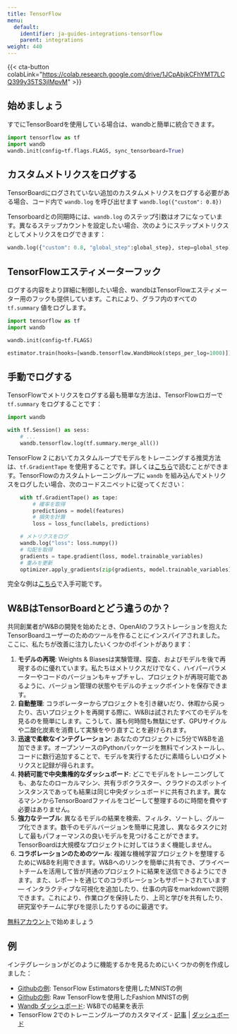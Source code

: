 ```yaml
---
title: TensorFlow
menu:
  default:
    identifier: ja-guides-integrations-tensorflow
    parent: integrations
weight: 440
---
```


{{< cta-button colabLink="https://colab.research.google.com/drive/1JCpAbjkCFhYMT7LCQ399y35TS3jlMpvM" >}}

## 始めましょう

すでにTensorBoardを使用している場合は、wandbと簡単に統合できます。

```python
import tensorflow as tf
import wandb
wandb.init(config=tf.flags.FLAGS, sync_tensorboard=True)
```

## カスタムメトリクスをログする

TensorBoardにログされていない追加のカスタムメトリクスをログする必要がある場合、コード内で `wandb.log` を呼び出せます `wandb.log({"custom": 0.8}) `

Tensorboardとの同期時には、`wandb.log` のステップ引数はオフになっています。異なるステップカウントを設定したい場合、次のようにステップメトリクスとしてメトリクスをログできます：

``` python
wandb.log({"custom": 0.8, "global_step":global_step}, step=global_step)
```

## TensorFlowエスティメーターフック

ログする内容をより詳細に制御したい場合、wandbはTensorFlowエスティメーター用のフックも提供しています。これにより、グラフ内のすべての `tf.summary` 値をログします。

```python
import tensorflow as tf
import wandb

wandb.init(config=tf.FLAGS)

estimator.train(hooks=[wandb.tensorflow.WandbHook(steps_per_log=1000)])
```

## 手動でログする

TensorFlowでメトリクスをログする最も簡単な方法は、TensorFlowロガーで `tf.summary` をログすることです：

```python
import wandb

with tf.Session() as sess:
    # ...
    wandb.tensorflow.log(tf.summary.merge_all())
```

TensorFlow 2 においてカスタムループでモデルをトレーニングする推奨方法は、`tf.GradientTape` を使用することです。詳しくは[こちら](https://www.tensorflow.org/tutorials/customization/custom_training_walkthrough)で読むことができます。TensorFlowのカスタムトレーニングループに `wandb` を組み込んでメトリクスをログしたい場合、次のコードスニペットに従ってください：

```python
    with tf.GradientTape() as tape:
        # 確率を取得
        predictions = model(features)
        # 損失を計算
        loss = loss_func(labels, predictions)

    # メトリクスをログ
    wandb.log("loss": loss.numpy())
    # 勾配を取得
    gradients = tape.gradient(loss, model.trainable_variables)
    # 重みを更新
    optimizer.apply_gradients(zip(gradients, model.trainable_variables))
```

完全な例は[こちら](https://www.wandb.com/articles/wandb-customizing-training-loops-in-tensorflow-2)で入手可能です。

## W&BはTensorBoardとどう違うのか？

共同創業者がW&Bの開発を始めたとき、OpenAIのフラストレーションを抱えたTensorBoardユーザーのためのツールを作ることにインスパイアされました。ここに、私たちが改善に注力したいくつかのポイントがあります：

1. **モデルの再現**: Weights & Biasesは実験管理、探査、およびモデルを後で再現するのに優れています。私たちはメトリクスだけでなく、ハイパーパラメーターやコードのバージョンもキャプチャし、プロジェクトが再現可能であるように、バージョン管理の状態やモデルのチェックポイントを保存できます。
2. **自動整理**: コラボレーターからプロジェクトを引き継いだり、休暇から戻ったり、古いプロジェクトを再開する際に、W&Bは試されたすべてのモデルを見るのを簡単にします。こうして、誰も何時間も無駄にせず、GPUサイクルや二酸化炭素を消費して実験をやり直すことを避けられます。
3. **迅速で柔軟なインテグレーション**: あなたのプロジェクトに5分でW&Bを追加できます。オープンソースのPythonパッケージを無料でインストールし、コードに数行追加することで、モデルを実行するたびに素晴らしいログメトリクスと記録が得られます。
4. **持続可能で中央集権的なダッシュボード**: どこでモデルをトレーニングしても、あなたのローカルマシン、共有ラボクラスター、クラウドのスポットインスタンスであっても結果は同じ中央ダッシュボードに共有されます。異なるマシンからTensorBoardファイルをコピーして整理するのに時間を費やす必要はありません。
5. **強力なテーブル**: 異なるモデルの結果を検索、フィルタ、ソートし、グループ化できます。数千のモデルバージョンを簡単に見渡し、異なるタスクに対して最もパフォーマンスの良いモデルを見つけることができます。TensorBoardは大規模なプロジェクトに対してはうまく機能しません。
6. **コラボレーションのためのツール**: 複雑な機械学習プロジェクトを整理するためにW&Bを利用できます。W&Bへのリンクを簡単に共有でき、プライベートチームを活用して皆が共通のプロジェクトに結果を送信できるようにできます。また、レポートを通じてのコラボレーションもサポートされています— インタラクティブな可視化を追加したり、仕事の内容をmarkdownで説明できます。これにより、作業ログを保持したり、上司と学びを共有したり、研究室やチームに学びを提示したりするのに最適です。

[無料アカウント](https://wandb.ai)で始めましょう

## 例

インテグレーションがどのように機能するかを見るためにいくつかの例を作成しました：

* [Githubの例](https://github.com/wandb/examples/blob/master/examples/tensorflow/tf-estimator-mnist/mnist.py): TensorFlow Estimatorsを使用したMNISTの例
* [Githubの例](https://github.com/wandb/examples/blob/master/examples/tensorflow/tf-cnn-fashion/train.py): Raw TensorFlowを使用したFashion MNISTの例
* [Wandb ダッシュボード](https://app.wandb.ai/l2k2/examples-tf-estimator-mnist/runs/p0ifowcb): W&Bでの結果を表示
* TensorFlow 2でのトレーニングループのカスタマイズ - [記事](https://www.wandb.com/articles/wandb-customizing-training-loops-in-tensorflow-2) | [ダッシュボード](https://app.wandb.ai/sayakpaul/custom_training_loops_tf)